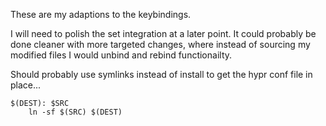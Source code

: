 These are my adaptions to the keybindings. 

I will need to polish the set integration at a later point. It could probably be
done cleaner with more targeted changes, where instead of sourcing my modified
files I would unbind and rebind functionailty.

Should probably use symlinks instead of install to get the hypr conf file in place...

```
$(DEST): $SRC
    ln -sf $(SRC) $(DEST)
```